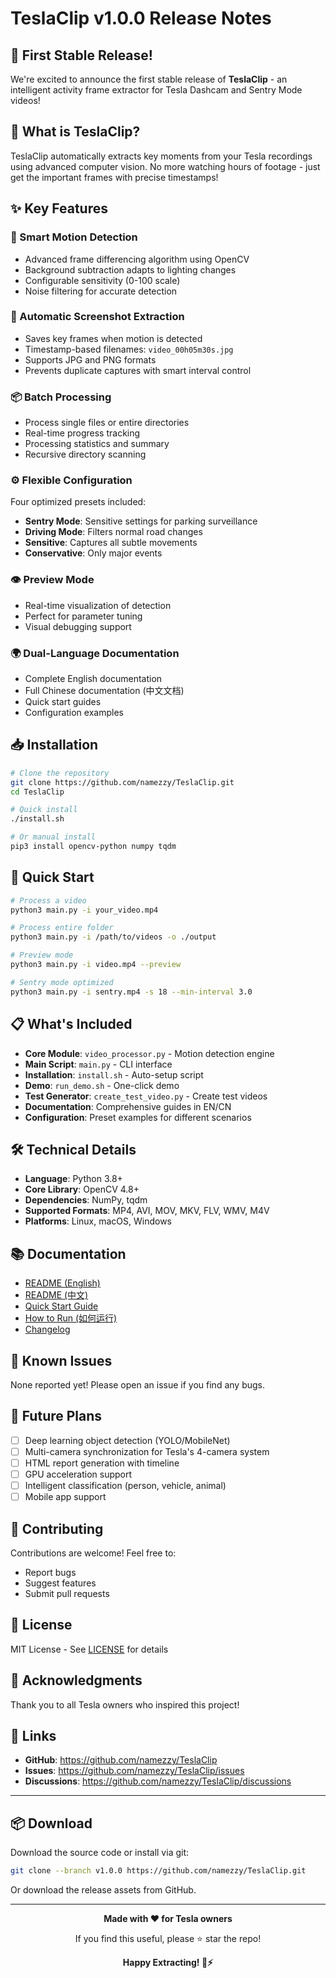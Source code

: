 # TeslaClip v1.0.0 Release Notes

## 🎉 First Stable Release!

We're excited to announce the first stable release of **TeslaClip** - an intelligent activity frame extractor for Tesla Dashcam and Sentry Mode videos!

## 🚀 What is TeslaClip?

TeslaClip automatically extracts key moments from your Tesla recordings using advanced computer vision. No more watching hours of footage - just get the important frames with precise timestamps!

## ✨ Key Features

### 🎥 Smart Motion Detection
- Advanced frame differencing algorithm using OpenCV
- Background subtraction adapts to lighting changes
- Configurable sensitivity (0-100 scale)
- Noise filtering for accurate detection

### 📸 Automatic Screenshot Extraction
- Saves key frames when motion is detected
- Timestamp-based filenames: `video_00h05m30s.jpg`
- Supports JPG and PNG formats
- Prevents duplicate captures with smart interval control

### 📦 Batch Processing
- Process single files or entire directories
- Real-time progress tracking
- Processing statistics and summary
- Recursive directory scanning

### ⚙️ Flexible Configuration
Four optimized presets included:
- **Sentry Mode**: Sensitive settings for parking surveillance
- **Driving Mode**: Filters normal road changes
- **Sensitive**: Captures all subtle movements
- **Conservative**: Only major events

### 👁️ Preview Mode
- Real-time visualization of detection
- Perfect for parameter tuning
- Visual debugging support

### 🌍 Dual-Language Documentation
- Complete English documentation
- Full Chinese documentation (中文文档)
- Quick start guides
- Configuration examples

## 📥 Installation

```bash
# Clone the repository
git clone https://github.com/namezzy/TeslaClip.git
cd TeslaClip

# Quick install
./install.sh

# Or manual install
pip3 install opencv-python numpy tqdm
```

## 🎯 Quick Start

```bash
# Process a video
python3 main.py -i your_video.mp4

# Process entire folder
python3 main.py -i /path/to/videos -o ./output

# Preview mode
python3 main.py -i video.mp4 --preview

# Sentry mode optimized
python3 main.py -i sentry.mp4 -s 18 --min-interval 3.0
```

## 📋 What's Included

- **Core Module**: `video_processor.py` - Motion detection engine
- **Main Script**: `main.py` - CLI interface
- **Installation**: `install.sh` - Auto-setup script
- **Demo**: `run_demo.sh` - One-click demo
- **Test Generator**: `create_test_video.py` - Create test videos
- **Documentation**: Comprehensive guides in EN/CN
- **Configuration**: Preset examples for different scenarios

## 🛠️ Technical Details

- **Language**: Python 3.8+
- **Core Library**: OpenCV 4.8+
- **Dependencies**: NumPy, tqdm
- **Supported Formats**: MP4, AVI, MOV, MKV, FLV, WMV, M4V
- **Platforms**: Linux, macOS, Windows

## 📚 Documentation

- [README (English)](./README.md)
- [README (中文)](./README_CN.md)
- [Quick Start Guide](./QUICKSTART.md)
- [How to Run (如何运行)](./如何运行.md)
- [Changelog](./CHANGELOG.md)

## 🐛 Known Issues

None reported yet! Please open an issue if you find any bugs.

## 🔮 Future Plans

- [ ] Deep learning object detection (YOLO/MobileNet)
- [ ] Multi-camera synchronization for Tesla's 4-camera system
- [ ] HTML report generation with timeline
- [ ] GPU acceleration support
- [ ] Intelligent classification (person, vehicle, animal)
- [ ] Mobile app support

## 🤝 Contributing

Contributions are welcome! Feel free to:
- Report bugs
- Suggest features
- Submit pull requests

## 📄 License

MIT License - See [LICENSE](./LICENSE) for details

## 🙏 Acknowledgments

Thank you to all Tesla owners who inspired this project!

## 🔗 Links

- **GitHub**: https://github.com/namezzy/TeslaClip
- **Issues**: https://github.com/namezzy/TeslaClip/issues
- **Discussions**: https://github.com/namezzy/TeslaClip/discussions

---

## 📦 Download

Download the source code or install via git:

```bash
git clone --branch v1.0.0 https://github.com/namezzy/TeslaClip.git
```

Or download the release assets from GitHub.

---

<div align="center">

**Made with ❤️ for Tesla owners**

If you find this useful, please ⭐ star the repo!

**Happy Extracting! 🚗⚡**

</div>
